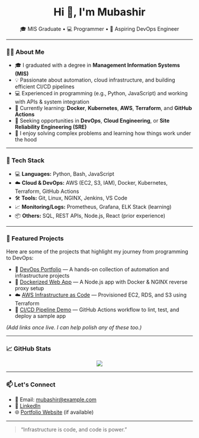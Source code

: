 <h1 align="center">Hi 👋, I'm Mubashir</h1>

<p align="center">
  🎓 MIS Graduate • 💻 Programmer • 🚀 Aspiring DevOps Engineer
</p>

---

### 👨‍💻 About Me

- 🎓 I graduated with a degree in **Management Information Systems (MIS)**  
- 💡 Passionate about automation, cloud infrastructure, and building efficient CI/CD pipelines  
- 💻 Experienced in programming (e.g., Python, JavaScript) and working with APIs & system integration  
- 🌱 Currently learning: **Docker**, **Kubernetes**, **AWS**, **Terraform**, and **GitHub Actions**  
- 🎯 Seeking opportunities in **DevOps**, **Cloud Engineering**, or **Site Reliability Engineering (SRE)**  
- 🧠 I enjoy solving complex problems and learning how things work under the hood

---

### 🧰 Tech Stack

- 💻 **Languages:** Python, Bash, JavaScript  
- ☁️ **Cloud & DevOps:** AWS (EC2, S3, IAM), Docker, Kubernetes, Terraform, GitHub Actions  
- 🛠️ **Tools:** Git, Linux, NGINX, Jenkins, VS Code  
- 📈 **Monitoring/Logs:** Prometheus, Grafana, ELK Stack (learning)  
- 📦 **Others:** SQL, REST APIs, Node.js, React (prior experience)

---

### 📌 Featured Projects

Here are some of the projects that highlight my journey from programming to DevOps:

- 🚀 [DevOps Portfolio](#) — A hands-on collection of automation and infrastructure projects  
- 🐳 [Dockerized Web App](#) — A Node.js app with Docker & NGINX reverse proxy setup  
- ☁️ [AWS Infrastructure as Code](#) — Provisioned EC2, RDS, and S3 using Terraform  
- 🔧 [CI/CD Pipeline Demo](#) — GitHub Actions workflow to lint, test, and deploy a sample app  

*(Add links once live. I can help polish any of these too.)*

---

### 📈 GitHub Stats

<p align="center">
  <img src="https://github-readme-stats.vercel.app/api?username=Mubashir7933&show_icons=true&theme=default" />
</p>

---

### 📫 Let's Connect

- 📧 Email: mubashir@example.com  
- 💼 [LinkedIn](https://www.linkedin.com/in/YOUR_LINK)  
- 🌐 [Portfolio Website](#) (if available)

---

> “Infrastructure is code, and code is power.”

